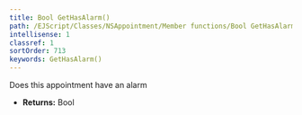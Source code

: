 ```yaml
---
title: Bool GetHasAlarm()
path: /EJScript/Classes/NSAppointment/Member functions/Bool GetHasAlarm()
intellisense: 1
classref: 1
sortOrder: 713
keywords: GetHasAlarm()
---
```



Does this appointment have an alarm



* **Returns:** Bool


